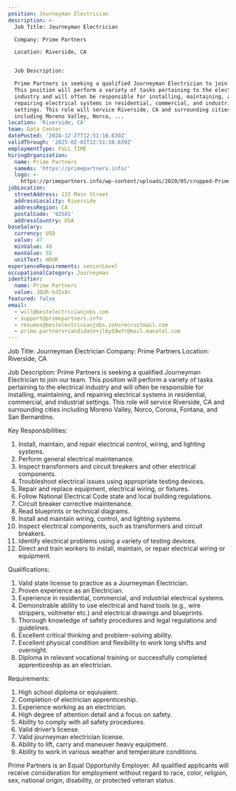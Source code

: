 ```yaml
---
position: Journeyman Electrician
description: >-
  Job Title: Journeyman Electrician

  Company: Prime Partners

  Location: Riverside, CA


  Job Description:

  Prime Partners is seeking a qualified Journeyman Electrician to join our team.
  This position will perform a variety of tasks pertaining to the electrical
  industry and will often be responsible for installing, maintaining, and
  repairing electrical systems in residential, commercial, and industrial
  settings. This role will service Riverside, CA and surrounding cities
  including Moreno Valley, Norco, ...
location: 'Riverside, CA'
team: Data Center
datePosted: '2024-12-27T12:51:10.639Z'
validThrough: '2025-02-01T12:51:10.639Z'
employmentType: FULL_TIME
hiringOrganization:
  name: Prime Partners
  sameAs: 'https://primepartners.info/'
  logo: >-
    https://primepartners.info/wp-content/uploads/2020/05/cropped-Prime-Partners-Logo-NO-BG-1-1.png
jobLocation:
  streetAddress: 123 Main Street
  addressLocality: Riverside
  addressRegion: CA
  postalCode: '92501'
  addressCountry: USA
baseSalary:
  currency: USD
  value: 47
  minValue: 40
  maxValue: 55
  unitText: HOUR
experienceRequirements: seniorLevel
occupationalCategory: Journeyman
identifier:
  name: Prime Partners
  value: JOUR-kd2x8c
featured: false
email:
  - will@bestelectricianjobs.com
  - support@primepartners.info
  - resumes@bestelectricianjobs.zohorecruitmail.com
  - prime.partners+candidate+jl6y59w7r@mail.manatal.com
---
```




Job Title: Journeyman Electrician
Company: Prime Partners
Location: Riverside, CA

Job Description:
Prime Partners is seeking a qualified Journeyman Electrician to join our team. This position will perform a variety of tasks pertaining to the electrical industry and will often be responsible for installing, maintaining, and repairing electrical systems in residential, commercial, and industrial settings. This role will service Riverside, CA and surrounding cities including Moreno Valley, Norco, Corona, Fontana, and San Bernardino. 

Key Responsibilities:
1. Install, maintain, and repair electrical control, wiring, and lighting systems.
2. Perform general electrical maintenance.
3. Inspect transformers and circuit breakers and other electrical components.
4. Troubleshoot electrical issues using appropriate testing devices.
5. Repair and replace equipment, electrical wiring, or fixtures.
6. Follow National Electrical Code state and local building regulations.
7. Circuit breaker corrective maintenance.
8. Read blueprints or technical diagrams.
9. Install and maintain wiring, control, and lighting systems.
10. Inspect electrical components, such as transformers and circuit breakers.
11. Identify electrical problems using a variety of testing devices.
12. Direct and train workers to install, maintain, or repair electrical wiring or equipment.

Qualifications:
1. Valid state license to practice as a Journeyman Electrician.
2. Proven experience as an Electrician.
3. Experience in residential, commercial, and industrial electrical systems.
4. Demonstrable ability to use electrical and hand tools (e.g., wire strippers, voltmeter etc.) and electrical drawings and blueprints.
5. Thorough knowledge of safety procedures and legal regulations and guidelines.
6. Excellent critical thinking and problem-solving ability.
7. Excellent physical condition and flexibility to work long shifts and overnight.
8. Diploma in relevant vocational training or successfully completed apprenticeship as an electrician.

Requirements:
1. High school diploma or equivalent.
2. Completion of electrician apprenticeship.
3. Experience working as an electrician.
4. High degree of attention detail and a focus on safety.
5. Ability to comply with all safety procedures.
6. Valid driver’s license.
7. Valid journeyman electrician license.
8. Ability to lift, carry and maneuver heavy equipment.
9. Ability to work in various weather and temperature conditions.

Prime Partners is an Equal Opportunity Employer. All qualified applicants will receive consideration for employment without regard to race, color, religion, sex, national origin, disability, or protected veteran status.
